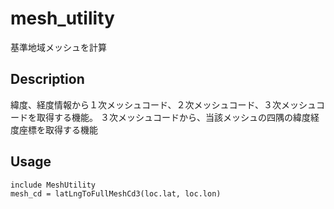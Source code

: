# mesh_utility
基準地域メッシュを計算

## Description
緯度、経度情報から１次メッシュコード、２次メッシュコード、３次メッシュコードを取得する機能。
３次メッシュコードから、当該メッシュの四隅の緯度経度座標を取得する機能

## Usage
    include MeshUtility
    mesh_cd = latLngToFullMeshCd3(loc.lat, loc.lon)
